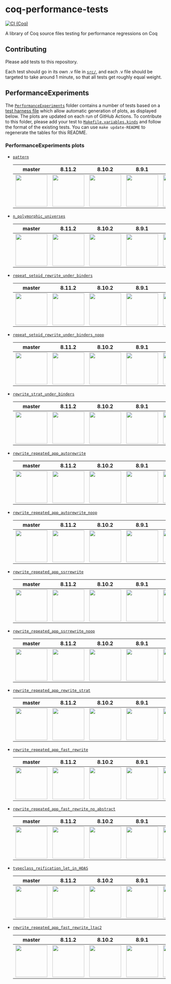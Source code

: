 # coq-performance-tests
[![CI (Coq)](https://github.com/coq-community/coq-performance-tests/workflows/CI%20(Coq)/badge.svg)](https://github.com/coq-community/coq-performance-tests/actions?query=branch%3Amaster+workflow%3A%22CI+%28Coq%29%22)

A library of Coq source files testing for performance regressions on Coq

## Contributing

Please add tests to this repository.

Each test should go in its own .v file in [`src/`](./src/), and each .v file should be
targeted to take around 1 minute, so that all tests get roughly equal
weight.

## PerformanceExperiments

The [`PerformanceExperiments`](./PerformanceExperiments/) folder contains a number of tests based on a [test harness file](./PerformanceExperiments/Harness.v) which allow automatic generation of plots, as displayed below.
The plots are updated on each run of GitHub Actions.
To contribute to this folder, please add your test to [`Makefile.variables.kinds`](./PerformanceExperiments/Makefile.variables.kinds) and follow the format of the existing tests.
You can use `make update-README` to regenerate the tables for this README.

### PerformanceExperiments plots

- [`pattern`](./PerformanceExperiments/pattern.v)

  master | 8.11.2 | 8.10.2 | 8.9.1 | 8.8.2
  --|--|--|--|--
  <img src="https://coq-community.github.io/coq-performance-tests/master/pattern.svg" height=100px /> | <img src="https://coq-community.github.io/coq-performance-tests/8.11.2/pattern.svg" height=100px /> | <img src="https://coq-community.github.io/coq-performance-tests/8.10.2/pattern.svg" height=100px /> | <img src="https://coq-community.github.io/coq-performance-tests/8.9.1/pattern.svg" height=100px /> | <img src="https://coq-community.github.io/coq-performance-tests/8.8.2/pattern.svg" height=100px />

- [`n_polymorphic_universes`](./PerformanceExperiments/n_polymorphic_universes.v)

  master | 8.11.2 | 8.10.2 | 8.9.1 | 8.8.2
  --|--|--|--|--
  <img src="https://coq-community.github.io/coq-performance-tests/master/n-polymorphic-universes.svg" height=100px /> | <img src="https://coq-community.github.io/coq-performance-tests/8.11.2/n-polymorphic-universes.svg" height=100px /> | <img src="https://coq-community.github.io/coq-performance-tests/8.10.2/n-polymorphic-universes.svg" height=100px /> | <img src="https://coq-community.github.io/coq-performance-tests/8.9.1/n-polymorphic-universes.svg" height=100px /> | <img src="https://coq-community.github.io/coq-performance-tests/8.8.2/n-polymorphic-universes.svg" height=100px />

- [`repeat_setoid_rewrite_under_binders`](./PerformanceExperiments/repeat_setoid_rewrite_under_binders.v)

  master | 8.11.2 | 8.10.2 | 8.9.1 | 8.8.2
  --|--|--|--|--
  <img src="https://coq-community.github.io/coq-performance-tests/master/repeat-setoid-rewrite-under-binders.svg" height=100px /> | <img src="https://coq-community.github.io/coq-performance-tests/8.11.2/repeat-setoid-rewrite-under-binders.svg" height=100px /> | <img src="https://coq-community.github.io/coq-performance-tests/8.10.2/repeat-setoid-rewrite-under-binders.svg" height=100px /> | <img src="https://coq-community.github.io/coq-performance-tests/8.9.1/repeat-setoid-rewrite-under-binders.svg" height=100px /> | <img src="https://coq-community.github.io/coq-performance-tests/8.8.2/repeat-setoid-rewrite-under-binders.svg" height=100px />

- [`repeat_setoid_rewrite_under_binders_noop`](./PerformanceExperiments/repeat_setoid_rewrite_under_binders_noop.v)

  master | 8.11.2 | 8.10.2 | 8.9.1 | 8.8.2
  --|--|--|--|--
  <img src="https://coq-community.github.io/coq-performance-tests/master/repeat-setoid-rewrite-under-binders-noop.svg" height=100px /> | <img src="https://coq-community.github.io/coq-performance-tests/8.11.2/repeat-setoid-rewrite-under-binders-noop.svg" height=100px /> | <img src="https://coq-community.github.io/coq-performance-tests/8.10.2/repeat-setoid-rewrite-under-binders-noop.svg" height=100px /> | <img src="https://coq-community.github.io/coq-performance-tests/8.9.1/repeat-setoid-rewrite-under-binders-noop.svg" height=100px /> | <img src="https://coq-community.github.io/coq-performance-tests/8.8.2/repeat-setoid-rewrite-under-binders-noop.svg" height=100px />

- [`rewrite_strat_under_binders`](./PerformanceExperiments/rewrite_strat_under_binders.v)

  master | 8.11.2 | 8.10.2 | 8.9.1 | 8.8.2
  --|--|--|--|--
  <img src="https://coq-community.github.io/coq-performance-tests/master/rewrite-strat-under-binders.svg" height=100px /> | <img src="https://coq-community.github.io/coq-performance-tests/8.11.2/rewrite-strat-under-binders.svg" height=100px /> | <img src="https://coq-community.github.io/coq-performance-tests/8.10.2/rewrite-strat-under-binders.svg" height=100px /> | <img src="https://coq-community.github.io/coq-performance-tests/8.9.1/rewrite-strat-under-binders.svg" height=100px /> | <img src="https://coq-community.github.io/coq-performance-tests/8.8.2/rewrite-strat-under-binders.svg" height=100px />

- [`rewrite_repeated_app_autorewrite`](./PerformanceExperiments/rewrite_repeated_app_autorewrite.v)

  master | 8.11.2 | 8.10.2 | 8.9.1 | 8.8.2
  --|--|--|--|--
  <img src="https://coq-community.github.io/coq-performance-tests/master/rewrite-repeated-app-autorewrite.svg" height=100px /> | <img src="https://coq-community.github.io/coq-performance-tests/8.11.2/rewrite-repeated-app-autorewrite.svg" height=100px /> | <img src="https://coq-community.github.io/coq-performance-tests/8.10.2/rewrite-repeated-app-autorewrite.svg" height=100px /> | <img src="https://coq-community.github.io/coq-performance-tests/8.9.1/rewrite-repeated-app-autorewrite.svg" height=100px /> | <img src="https://coq-community.github.io/coq-performance-tests/8.8.2/rewrite-repeated-app-autorewrite.svg" height=100px />

- [`rewrite_repeated_app_autorewrite_noop`](./PerformanceExperiments/rewrite_repeated_app_autorewrite_noop.v)

  master | 8.11.2 | 8.10.2 | 8.9.1 | 8.8.2
  --|--|--|--|--
  <img src="https://coq-community.github.io/coq-performance-tests/master/rewrite-repeated-app-autorewrite-noop.svg" height=100px /> | <img src="https://coq-community.github.io/coq-performance-tests/8.11.2/rewrite-repeated-app-autorewrite-noop.svg" height=100px /> | <img src="https://coq-community.github.io/coq-performance-tests/8.10.2/rewrite-repeated-app-autorewrite-noop.svg" height=100px /> | <img src="https://coq-community.github.io/coq-performance-tests/8.9.1/rewrite-repeated-app-autorewrite-noop.svg" height=100px /> | <img src="https://coq-community.github.io/coq-performance-tests/8.8.2/rewrite-repeated-app-autorewrite-noop.svg" height=100px />

- [`rewrite_repeated_app_ssrrewrite`](./PerformanceExperiments/rewrite_repeated_app_ssrrewrite.v)

  master | 8.11.2 | 8.10.2 | 8.9.1 | 8.8.2
  --|--|--|--|--
  <img src="https://coq-community.github.io/coq-performance-tests/master/rewrite-repeated-app-ssrrewrite.svg" height=100px /> | <img src="https://coq-community.github.io/coq-performance-tests/8.11.2/rewrite-repeated-app-ssrrewrite.svg" height=100px /> | <img src="https://coq-community.github.io/coq-performance-tests/8.10.2/rewrite-repeated-app-ssrrewrite.svg" height=100px /> | <img src="https://coq-community.github.io/coq-performance-tests/8.9.1/rewrite-repeated-app-ssrrewrite.svg" height=100px /> | <img src="https://coq-community.github.io/coq-performance-tests/8.8.2/rewrite-repeated-app-ssrrewrite.svg" height=100px />

- [`rewrite_repeated_app_ssrrewrite_noop`](./PerformanceExperiments/rewrite_repeated_app_ssrrewrite_noop.v)

  master | 8.11.2 | 8.10.2 | 8.9.1 | 8.8.2
  --|--|--|--|--
  <img src="https://coq-community.github.io/coq-performance-tests/master/rewrite-repeated-app-ssrrewrite-noop.svg" height=100px /> | <img src="https://coq-community.github.io/coq-performance-tests/8.11.2/rewrite-repeated-app-ssrrewrite-noop.svg" height=100px /> | <img src="https://coq-community.github.io/coq-performance-tests/8.10.2/rewrite-repeated-app-ssrrewrite-noop.svg" height=100px /> | <img src="https://coq-community.github.io/coq-performance-tests/8.9.1/rewrite-repeated-app-ssrrewrite-noop.svg" height=100px /> | <img src="https://coq-community.github.io/coq-performance-tests/8.8.2/rewrite-repeated-app-ssrrewrite-noop.svg" height=100px />

- [`rewrite_repeated_app_rewrite_strat`](./PerformanceExperiments/rewrite_repeated_app_rewrite_strat.v)

  master | 8.11.2 | 8.10.2 | 8.9.1 | 8.8.2
  --|--|--|--|--
  <img src="https://coq-community.github.io/coq-performance-tests/master/rewrite-repeated-app-rewrite-strat.svg" height=100px /> | <img src="https://coq-community.github.io/coq-performance-tests/8.11.2/rewrite-repeated-app-rewrite-strat.svg" height=100px /> | <img src="https://coq-community.github.io/coq-performance-tests/8.10.2/rewrite-repeated-app-rewrite-strat.svg" height=100px /> | <img src="https://coq-community.github.io/coq-performance-tests/8.9.1/rewrite-repeated-app-rewrite-strat.svg" height=100px /> | <img src="https://coq-community.github.io/coq-performance-tests/8.8.2/rewrite-repeated-app-rewrite-strat.svg" height=100px />

- [`rewrite_repeated_app_fast_rewrite`](./PerformanceExperiments/rewrite_repeated_app_fast_rewrite.v)

  master | 8.11.2 | 8.10.2 | 8.9.1 | 8.8.2
  --|--|--|--|--
  <img src="https://coq-community.github.io/coq-performance-tests/master/rewrite-repeated-app-fast-rewrite.svg" height=100px /> | <img src="https://coq-community.github.io/coq-performance-tests/8.11.2/rewrite-repeated-app-fast-rewrite.svg" height=100px /> | <img src="https://coq-community.github.io/coq-performance-tests/8.10.2/rewrite-repeated-app-fast-rewrite.svg" height=100px /> | <img src="https://coq-community.github.io/coq-performance-tests/8.9.1/rewrite-repeated-app-fast-rewrite.svg" height=100px /> | <img src="https://coq-community.github.io/coq-performance-tests/8.8.2/rewrite-repeated-app-fast-rewrite.svg" height=100px />

- [`rewrite_repeated_app_fast_rewrite_no_abstract`](./PerformanceExperiments/rewrite_repeated_app_fast_rewrite_no_abstract.v)

  master | 8.11.2 | 8.10.2 | 8.9.1 | 8.8.2
  --|--|--|--|--
  <img src="https://coq-community.github.io/coq-performance-tests/master/rewrite-repeated-app-fast-rewrite-no-abstract.svg" height=100px /> | <img src="https://coq-community.github.io/coq-performance-tests/8.11.2/rewrite-repeated-app-fast-rewrite-no-abstract.svg" height=100px /> | <img src="https://coq-community.github.io/coq-performance-tests/8.10.2/rewrite-repeated-app-fast-rewrite-no-abstract.svg" height=100px /> | <img src="https://coq-community.github.io/coq-performance-tests/8.9.1/rewrite-repeated-app-fast-rewrite-no-abstract.svg" height=100px /> | <img src="https://coq-community.github.io/coq-performance-tests/8.8.2/rewrite-repeated-app-fast-rewrite-no-abstract.svg" height=100px />

- [`typeclass_reification_let_in_HOAS`](./PerformanceExperiments/typeclass_reification_let_in_HOAS.v)

  master | 8.11.2 | 8.10.2 | 8.9.1 | 8.8.2
  --|--|--|--|--
  <img src="https://coq-community.github.io/coq-performance-tests/master/typeclass-reification-let-in-HOAS.svg" height=100px /> | <img src="https://coq-community.github.io/coq-performance-tests/8.11.2/typeclass-reification-let-in-HOAS.svg" height=100px /> | <img src="https://coq-community.github.io/coq-performance-tests/8.10.2/typeclass-reification-let-in-HOAS.svg" height=100px /> | <img src="https://coq-community.github.io/coq-performance-tests/8.9.1/typeclass-reification-let-in-HOAS.svg" height=100px /> | <img src="https://coq-community.github.io/coq-performance-tests/8.8.2/typeclass-reification-let-in-HOAS.svg" height=100px />

- [`rewrite_repeated_app_fast_rewrite_ltac2`](./PerformanceExperiments/rewrite_repeated_app_fast_rewrite_ltac2.v)

  master | 8.11.2 | 8.10.2 | 8.9.1 | 8.8.2
  --|--|--|--|--
  <img src="https://coq-community.github.io/coq-performance-tests/master/rewrite-repeated-app-fast-rewrite-ltac2.svg" height=100px /> | <img src="https://coq-community.github.io/coq-performance-tests/8.11.2/rewrite-repeated-app-fast-rewrite-ltac2.svg" height=100px /> | <img src="https://coq-community.github.io/coq-performance-tests/8.10.2/rewrite-repeated-app-fast-rewrite-ltac2.svg" height=100px /> | <img src="https://coq-community.github.io/coq-performance-tests/8.9.1/rewrite-repeated-app-fast-rewrite-ltac2.svg" height=100px /> | <img src="https://coq-community.github.io/coq-performance-tests/8.8.2/rewrite-repeated-app-fast-rewrite-ltac2.svg" height=100px />
